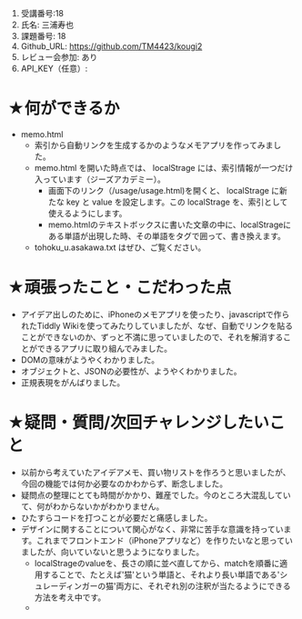 1. 受講番号:18 
1. 氏名: 三浦寿也
1. 課題番号: 18 
1. Github_URL: https://github.com/TM4423/kougi2
1. レビュー会参加: あり
1. API_KEY（任意）:
# ★何ができるか
- memo.html
  - 索引から自動リンクを生成するかのようなメモアプリを作ってみました。 
  - memo.html を開いた時点では、 localStrage には、索引情報が一つだけ入っています（ジーズアカデミー）。
    - 画面下のリンク（/usage/usage.html)を開くと、 localStrage に新たな key と value を設定します。この localStrage を、索引として使えるようにします。
    - memo.htmlのテキストボックスに書いた文章の中に、localStrageにある単語が出現した時、その単語を<a></a>タグで囲って、書き換えます。
  - tohoku_u.asakawa.txt はぜひ、ご覧ください。
# ★頑張ったこと・こだわった点
- アイデア出しのために、iPhoneのメモアプリを使ったり、javascriptで作られたTiddly Wikiを使ってみたりしていましたが、なぜ、自動でリンクを貼ることができないのか、ずっと不満に思っていましたので、それを解消することができるアプリに取り組んでみました。
- DOMの意味がようやくわかりました。
- オブジェクトと、JSONの必要性が、ようやくわかりました。
- 正規表現をがんばりました。
# ★疑問・質問/次回チャレンジしたいこと
- 以前から考えていたアイデアメモ、買い物リストを作ろうと思いましたが、今回の機能では何か必要なのかわからず、断念しました。
- 疑問点の整理にとても時間がかかり、難産でした。今のところ大混乱していて、何がわからないかがわかりません。
- ひたすらコードを打つことが必要だと痛感しました。
- デザインに関することについて関心がなく、非常に苦手な意識を持っています。これまでフロントエンド（iPhoneアプリなど）を作りたいなと思っていましたが、向いていないと思うようになりました。
  - localStrageのvalueを、長さの順に並べ直してから、matchを順番に適用することで、たとえば'猫'という単語と、それより長い単語である'シュレーディンガーの猫'両方に、それぞれ別の注釈が当たるようにできる方法を考え中です。
  - 